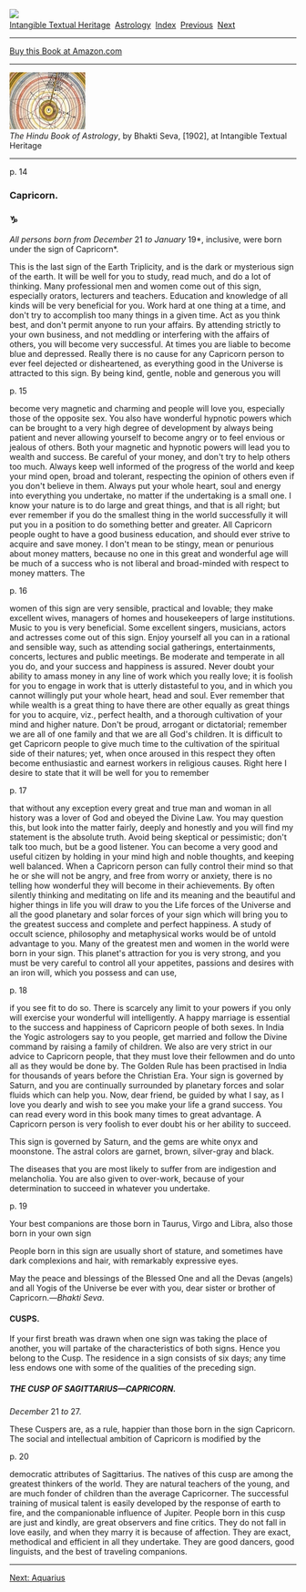 [![](../../cdshop/ithlogo.png)](../../index)  
[Intangible Textual Heritage](../../index)  [Astrology](../index) 
[Index](index)  [Previous](hba03)  [Next](hba05) 

------------------------------------------------------------------------

[Buy this Book at
Amazon.com](https://www.amazon.com/exec/obidos/ASIN/0766187152/internetsacredte)

------------------------------------------------------------------------

[![](img/tease.jpg)](index)  
*The Hindu Book of Astrology*, by Bhakti Seva, \[1902\], at Intangible
Textual Heritage

------------------------------------------------------------------------

<span id="page_14">p. 14</span>

### Capricorn.

### ♑

*All persons born from December* 21 *to January* 19*, inclusive, were
born under the sign of Capricorn*.

This is the last sign of the Earth Triplicity, and is the dark or
mysterious sign of the earth. It will be well for you to study, read
much, and do a lot of thinking. Many professional men and women come out
of this sign, especially orators, lecturers and teachers. Education and
knowledge of all kinds will be very beneficial for you. Work hard at one
thing at a time, and don't try to accomplish too many things in a given
time. Act as you think best, and don't permit anyone to run your
affairs. By attending strictly to your own business, and not meddling or
interfering with the affairs of others, you will become very successful.
At times you are liable to become blue and depressed. Really there is no
cause for any Capricorn person to ever feel dejected or disheartened, as
everything good in the Universe is attracted to this sign. By being
kind, gentle, noble and generous you will

<span id="page_15">p. 15</span>

become very magnetic and charming and people will love you, especially
those of the opposite sex. You also have wonderful hypnotic powers which
can be brought to a very high degree of development by always being
patient and never allowing yourself to become angry or to feel envious
or jealous of others. Both your magnetic and hypnotic powers will lead
you to wealth and success. Be careful of your money, and don't try to
help others too much. Always keep well informed of the progress of the
world and keep your mind open, broad and tolerant, respecting the
opinion of others even if you don't believe in them. Always put your
whole heart, soul and energy into everything you undertake, no matter if
the undertaking is a small one. I know your nature is to do large and
great things, and that is all right; but ever remember if you do the
smallest thing in the world successfully it will put you in a position
to do something better and greater. All Capricorn people ought to have a
good business education, and should ever strive to acquire and save
money. I don't mean to be stingy, mean or penurious about money matters,
because no one in this great and wonderful age will be much of a success
who is not liberal and broad-minded with respect to money matters. The

<span id="page_16">p. 16</span>

women of this sign are very sensible, practical and lovable; they make
excellent wives, managers of homes and housekeepers of large
institutions. Music to you is very beneficial. Some excellent singers,
musicians, actors and actresses come out of this sign. Enjoy yourself
all you can in a rational and sensible way, such as attending social
gatherings, entertainments, concerts, lectures and public meetings. Be
moderate and temperate in all you do, and your success and happiness is
assured. Never doubt your ability to amass money in any line of work
which you really love; it is foolish for you to engage in work that is
utterly distasteful to you, and in which you cannot willingly put your
whole heart, head and soul. Ever remember that while wealth is a great
thing to have there are other equally as great things for you to
acquire, viz., perfect health, and a thorough cultivation of your mind
and higher nature. Don't be proud, arrogant or dictatorial; remember we
are all of one family and that we are all God's children. It is
difficult to get Capricorn people to give much time to the cultivation
of the spiritual side of their natures; yet, when once aroused in this
respect they often become enthusiastic and earnest workers in religious
causes. Right here I desire to state that it will be well for you to
remember

<span id="page_17">p. 17</span>

that without any exception every great and true man and woman in all
history was a lover of God and obeyed the Divine Law. You may question
this, but look into the matter fairly, deeply and honestly and you will
find my statement is the absolute truth. Avoid being skeptical or
pessimistic; don't talk too much, but be a good listener. You can become
a very good and useful citizen by holding in your mind high and noble
thoughts, and keeping well balanced. When a Capricorn person can fully
control their mind so that he or she will not be angry, and free from
worry or anxiety, there is no telling how wonderful they will become in
their achievements. By often silently thinking and meditating on life
and its meaning and the beautiful and higher things in life you will
draw to you the Life forces of the Universe and all the good planetary
and solar forces of your sign which will bring you to the greatest
success and complete and perfect happiness. A study of occult science,
philosophy and metaphysical works would be of untold advantage to you.
Many of the greatest men and women in the world were born in your sign.
This planet's attraction for you is very strong, and you must be very
careful to control all your appetites, passions and desires with an iron
will, which you possess and can use,

<span id="page_18">p. 18</span>

if you see fit to do so. There is scarcely any limit to your powers if
you only will exercise your wonderful will intelligently. A happy
marriage is essential to the success and happiness of Capricorn people
of both sexes. In India the Yogic astrologers say to you people, get
married and follow the Divine command by raising a family of children.
We also are very strict in our advice to Capricorn people, that they
must love their fellowmen and do unto all as they would be done by. The
Golden Rule has been practised in India for thousands of years before
the Christian Era. Your sign is governed by Saturn, and you are
continually surrounded by planetary forces and solar fluids which can
help you. Now, dear friend, be guided by what I say, as I love you
dearly and wish to see you make your life a grand success. You can read
every word in this book many times to great advantage. A Capricorn
person is very foolish to ever doubt his or her ability to succeed.

This sign is governed by Saturn, and the gems are white onyx and
moonstone. The astral colors are garnet, brown, silver-gray and black.

The diseases that you are most likely to suffer from are indigestion and
melancholia. You are also given to over-work, because of your
determination to succeed in whatever you undertake.

<span id="page_19">p. 19</span>

Your best companions are those born in Taurus, Virgo and Libra, also
those born in your own sign

People born in this sign are usually short of stature, and sometimes
have dark complexions and hair, with remarkably expressive eyes.

May the peace and blessings of the Blessed One and all the Devas
(angels) and all Yogis of the Universe be ever with you, dear sister or
brother of Capricorn.—*Bhakti Seva*.

#### CUSPS.

If your first breath was drawn when one sign was taking the place of
another, you will partake of the characteristics of both signs. Hence
you belong to the Cusp. The residence in a sign consists of six days;
any time less endows one with some of the qualities of the preceding
sign.

##### THE CUSP OF SAGITTARIUS—CAPRICORN.

*December* 21 *to* 27.

These Cuspers are, as a rule, happier than those born in the sign
Capricorn. The social and intellectual ambition of Capricorn is modified
by the

<span id="page_20">p. 20</span>

democratic attributes of Sagittarius. The natives of this cusp are among
the greatest thinkers of the world. They are natural teachers of the
young, and are much fonder of children than the average Capricorner. The
successful training of musical talent is easily developed by the
response of earth to fire, and the companionable influence of Jupiter.
People born in this cusp are just and kindly, are great observers and
fine critics. They do not fall in love easily, and when they marry it is
because of affection. They are exact, methodical and efficient in all
they undertake. They are good dancers, good linguists, and the best of
traveling companions.

------------------------------------------------------------------------

[Next: Aquarius](hba05)
